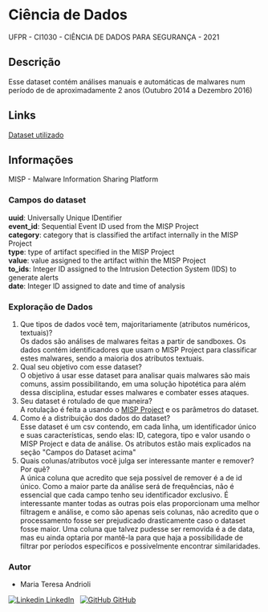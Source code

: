 # Ciência de Dados

UFPR - CI1030 - CIÊNCIA DE DADOS PARA SEGURANÇA - 2021

## Descrição

Esse dataset contém análises manuais e automáticas de malwares num período de de aproximadamente 2 anos (Outubro 2014 a Dezembro 2016)

## Links

[Dataset utilizado](https://www.kaggle.com/firebits/vulcanoio-org-misp2-4-54-initial-20161127-07h35m)

## Informações
MISP  - Malware Information Sharing Platform

### Campos do dataset  

**uuid**: Universally Unique IDentifier  
**event_id**: Sequential Event ID used from the MISP Project  
**category**: category that is classified the artifact internally in the MISP Project  
**type**: type of artifact specified in the MISP Project  
**value**: value assigned to the artifact within the MISP Project  
**to_ids**: Integer ID assigned to the Intrusion Detection System (IDS) to generate alerts  
**date**: Integer ID assigned to date and time of analysis  

###  Exploração de Dados
 1. Que tipos de dados você tem, majoritariamente (atributos numéricos,
    textuais)?  
Os dados são análises de malwares feitas a partir de sandboxes. Os dados contém identificadores que usam o MISP Project para classificar estes malwares, sendo a maioria dos atributos textuais.
 2. Qual seu objetivo com esse dataset?  
O objetivo á usar esse dataset para analisar quais malwares são mais comuns, assim possibilitando, em uma solução hipotética para além dessa disciplina, estudar esses malwares e combater esses ataques. 
 3. Seu dataset é rotulado de que maneira?  
A rotulação é feita a usando o [MISP Project](https://www.misp-project.org/index.html) e os parâmetros do dataset.
 4. Como é a distribuição dos dados do dataset?  
Esse dataset é um csv contendo, em cada linha, um identificador único e suas características, sendo elas: ID, categora, tipo e valor usando o MISP Project e data de análise. Os atributos estão mais explicados na seção "Campos do Dataset acima"
 5. Quais colunas/atributos você julga ser interessante manter e remover? Por quê?  
A única coluna que acredito que seja possível de remover é a de id único. Como a maior parte da análise será de frequências, não é essencial que cada campo tenho seu identificador exclusivo. É interessante manter todas as outras pois elas proporcionam uma melhor filtragem e análise, e como são apenas seis colunas, não acredito que o processamento fosse ser prejudicado drasticamente caso o dataset fosse maior. Uma coluna que talvez pudesse ser removida é a de data, mas eu ainda optaria por mantê-la para que haja a possibilidade de filtrar por períodos específicos e possivelmente encontrar similaridades. 

### Autor

- Maria Teresa Andrioli 

[![Linkedin](https://i.stack.imgur.com/gVE0j.png) LinkedIn](https://www.linkedin.com/in/mariateresaandrioli/)
&nbsp;
[![GitHub](https://i.stack.imgur.com/tskMh.png) GitHub](https://github.com/mariaandrioli)
